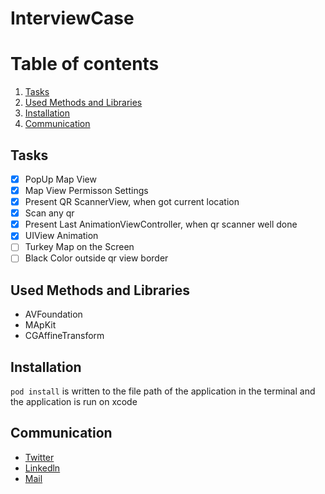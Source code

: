 # InterviewCase

# Table of contents
1. [Tasks](#Tasks)
2. [Used Methods and Libraries](#UsedMethodsandLibraries)
3. [Installation](#Installation)
4. [Communication](#Communication)

## Tasks<a name="Tasks"></a>
- [x] PopUp Map View
- [x] Map View Permisson Settings
- [x] Present QR ScannerView, when got current location
- [x] Scan any qr 
- [x] Present Last AnimationViewController, when qr scanner well done
- [x] UIView Animation
- [ ] Turkey Map on the Screen
- [ ] Black Color outside qr view border

## Used Methods and Libraries<a name="UsedMethodsandLibraries"></a>
- AVFoundation
- MApKit
- CGAffineTransform


## Installation <a name="Installation"></a>
`pod install` is written to the file path of the application in the terminal and the application is run on xcode


## Communication <a name="Communication"></a>
- [Twitter](https://twitter.com/mavicokelez)
- [Linkedln](https://www.linkedin.com/in/maviyecokelez/)
- [Mail](maviyecokelez@gmail.com)
